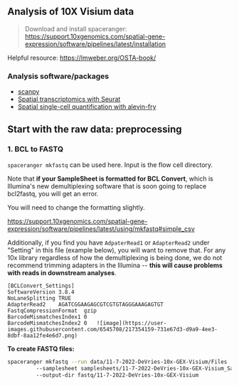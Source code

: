 ## Analysis of 10X Visium data

> Download and install spaceranger: https://support.10xgenomics.com/spatial-gene-expression/software/pipelines/latest/installation

Helpful resource: https://lmweber.org/OSTA-book/

### Analysis software/packages 
* [scanpy](https://scanpy-tutorials.readthedocs.io/en/latest/spatial/basic-analysis.html)
* [Spatial transcriptomics with Seurat](https://yu-tong-wang.github.io/talk/sc_st_data_analysis_R.html)
* [Spatial single-cell quantification with alevin-fry](https://combine-lab.github.io/alevin-fry-tutorials/2021/af-spatial/)

## Start with the raw data: preprocessing


### 1. BCL to FASTQ

`spaceranger mkfastq` can be used here. Input is the flow cell directory.

Note that **if your SampleSheet is formatted for BCL Convert**, which is Illumina's new demultiplexing software that is soon going to replace bcl2fastq, you will get an error.
 
You will need to change the formatting slightly.
 
https://support.10xgenomics.com/spatial-gene-expression/software/pipelines/latest/using/mkfastq#simple_csv

Additionally, if you find you have `AdpaterRead1` or `AdapterRead2` under "Setting" in this file (example below), you will want to remove that. For any 10x library regardless of how the demultiplexing is being done, we do not recommend trimming adapters in the Illumina -- **this will cause problems with reads in downstream analyses**.

```
[BCLConvert_Settings]		
SoftwareVersion	3.8.4	
NoLaneSplitting	TRUE	
AdapterRead2	AGATCGGAAGAGCGTCGTGTAGGGAAAGAGTGT	
FastqCompressionFormat	gzip	
BarcodeMismatchesIndex1	0	
BarcodeMismatchesIndex2	0	![image](https://user-images.githubusercontent.com/6545708/217354159-731e67d3-d9a9-4ee3-8dbf-8aa12fe4e6d7.png)
```

**To create FASTQ files:**

```bash
spaceranger mkfastq --run data/11-7-2022-DeVries-10x-GEX-Visium/Files 
         --samplesheet samplesheets/11-7-2022-DeVries-10x-GEX-Visium_Samplesheet.csv 
         --output-dir fastq/11-7-2022-DeVries-10x-GEX-Visium

```


